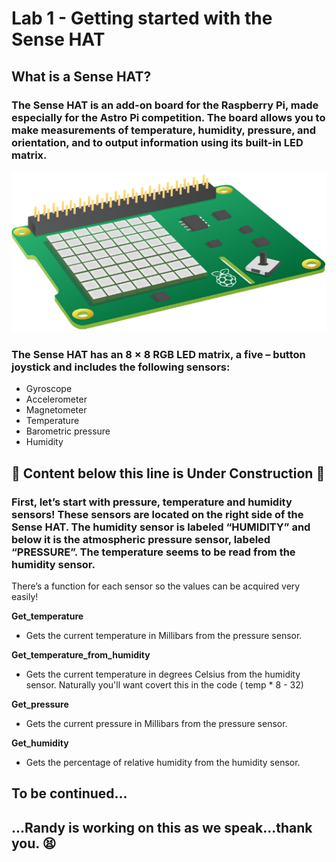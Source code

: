 # Lab 1 - Getting started with the Sense HAT

## What is a Sense HAT?

### The Sense HAT is an add-on board for the Raspberry Pi, made especially for the Astro Pi competition. The board allows you to make measurements of temperature, humidity, pressure, and orientation, and to output information using its built-in LED matrix.

![Image of Sense HAT](/images/sense-hat.png)

### The Sense HAT has an 8 × 8 RGB LED matrix, a five – button joystick and includes the following sensors:
- Gyroscope
- Accelerometer
- Magnetometer
- Temperature
- Barometric pressure
- Humidity

## 🚨 Content below this line is Under Construction 🚨

### First, let’s start with pressure, temperature and humidity sensors! These sensors are located on the right side of the Sense HAT. The humidity sensor is labeled “HUMIDITY” and below it is the atmospheric pressure sensor, labeled “PRESSURE”. The temperature seems to be read from the humidity sensor.

There’s a function for each sensor so the values can be acquired very easily!

**Get_temperature**
- Gets the current temperature in Millibars from the pressure sensor. 

**Get_temperature_from_humidity**
- Gets the current temperature in degrees Celsius from the humidity sensor.  Naturally you'll want covert this in the code ( temp * 8 - 32)
 
**Get_pressure**
- Gets the current pressure in Millibars from the pressure sensor.
 
**Get_humidity**
- Gets the percentage of relative humidity from the humidity sensor.

## To be continued...
## ...Randy is working on this as we speak...thank you. :tired_face:
